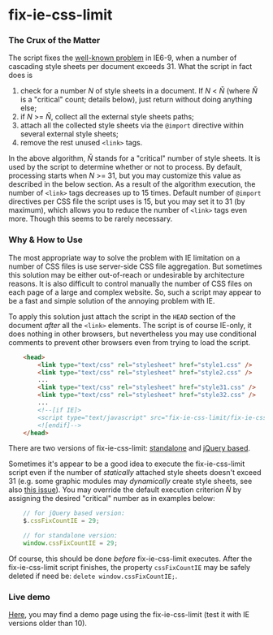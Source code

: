 # fix-ie-css-limit

### The Crux of the Matter

The script fixes the [well-known problem](http://support.microsoft.com/kb/262161/en-us) in IE6-9, when a number of cascading style sheets per document exceeds 31. What the script in fact does is

1. check for a number _N_ of style sheets in a document. If _N_ < _Ň_ (where _Ň_ is a "critical" count; details below), just return without doing anything else;
2. if _N_ >= _Ň_, collect all the external style sheets paths;
3. attach all the collected style sheets via the `@import` directive within several external style sheets;
4. remove the rest unused `<link>` tags.

In the above algorithm, _Ň_ stands for a "critical" number of style sheets. It is used by the script to determine whether or not to process. By default, processing starts when _N_ >= 31, but you may customize this value as described in the below section. As a result of the algorithm execution, the number of `<link>` tags decreases up to 15 times. Default number of `@import` directives per CSS file the script uses is 15, but you may set it to 31 (by maximum), which allows you to reduce the number of `<link>` tags even more. Though this seems to be rarely necessary.

### Why & How to Use

The most appropriate way to solve the problem with IE limitation on a number of CSS files is use server-side CSS file aggregation. But sometimes this solution may be either out-of-reach or undesirable by architecture reasons. It is also difficult to control manually the number of CSS files on each page of a large and complex website. So, such a script may appear to be a fast and simple solution of the annoying problem with IE.

To apply this solution just attach the script in the `HEAD` section of the document _after_ all the `<link>` elements. The script is of course IE-only, it does nothing in other browsers, but nevertheless you may use conditional comments to prevent other browsers even from trying to load the script.

```html
    <head>
        <link type="text/css" rel="stylesheet" href="style1.css" />
        <link type="text/css" rel="stylesheet" href="style2.css" />
        ...
        <link type="text/css" rel="stylesheet" href="style31.css" />
        <link type="text/css" rel="stylesheet" href="style32.css" />
        ...
        <!--[if IE]>
        <script type="text/javascript" src="fix-ie-css-limit/fix-ie-css-limit-standalone.min.js"></script>
        <![endif]-->
    </head>
```

There are two versions of fix-ie-css-limit: [standalone](https://github.com/Amphiluke/pure-js/tree/master/src/fix-ie-css-limit) and [jQuery based](https://github.com/Amphiluke/jquery-plugins/tree/master/src/fix-ie-css-limit).

Sometimes it's appear to be a good idea to execute the fix-ie-css-limit script even if the number of _statically_ attached style sheets doesn't exceed 31 (e.g. some graphic modules may _dynamically_ create style sheets, see also [this issue](https://github.com/Amphiluke/pure-js/issues/2)). You may override the default execution criterion _Ň_ by assigning the desired "critical" number as in examples below:

```javascript
    // for jQuery based version:
    $.cssFixCountIE = 29;
```

```javascript
    // for standalone version:
    window.cssFixCountIE = 29;
```

Of course, this should be done _before_ fix-ie-css-limit executes. After the fix-ie-css-limit script finishes, the property `cssFixCountIE` may be safely deleted if need be: `delete window.cssFixCountIE;`.

### Live demo

[Here](http://amphiluke.github.io/pure-js/fix-ie-css-limit/), you may find a demo page using the fix-ie-css-limit (test it with IE versions older than 10).
